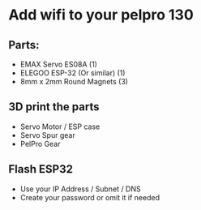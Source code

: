 # Add wifi to your pelpro 130
## Parts: 
- EMAX Servo ES08A (1)
- ELEGOO ESP-32 (Or similar) (1)
- 8mm x 2mm Round Magnets (3)

## 3D print the parts
- Servo Motor / ESP case
- Servo Spur gear
- PelPro Gear

## Flash ESP32
- Use your IP Address / Subnet / DNS
- Create your password or omit it if needed

